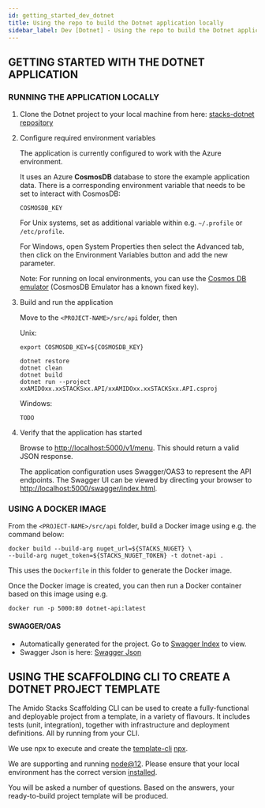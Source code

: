 ```yaml
---
id: getting_started_dev_dotnet
title: Using the repo to build the Dotnet application locally
sidebar_label: Dev [Dotnet] - Using the repo to build the Dotnet application locally
---
```


## GETTING STARTED WITH THE DOTNET APPLICATION

### RUNNING THE APPLICATION LOCALLY

1. Clone the Dotnet project to your local machine from here: [stacks-dotnet repository](https://github.com/amido/stacks-dotnet)
2. Configure required environment variables

    The application is currently configured to work with the Azure environment.

    It uses an Azure **CosmosDB** database to store the example application data.
    There is a corresponding environment variable that needs to be set to interact with CosmosDB:

    ```text
    COSMOSDB_KEY
    ```

    For Unix systems, set as additional variable within e.g. `~/.profile` or `/etc/profile`.

    For Windows, open System Properties then select the Advanced tab, then click on the Environment Variables button and add the new parameter.

    Note: For running on local environments, you can use the [Cosmos DB emulator](https://docs.microsoft.com/en-us/azure/cosmos-db/local-emulator?tabs=ssl-netstd21) (CosmosDB Emulator has a known fixed key).

3. Build and run the application

    Move to the `<PROJECT-NAME>/src/api` folder, then

    Unix:

    ```text
    export COSMOSDB_KEY=${COSMOSDB_KEY}

    dotnet restore
    dotnet clean
    dotnet build
    dotnet run --project xxAMIDOxx.xxSTACKSxx.API/xxAMIDOxx.xxSTACKSxx.API.csproj
    ```

    Windows:

    ```text
    TODO
    ```

4. Verify that the application has started

    Browse to [http://localhost:5000/v1/menu](http://localhost:5000/v1/menu). This should return a valid JSON response.

    The application configuration uses Swagger/OAS3 to represent the API endpoints. The Swagger UI can be viewed by directing your
    browser to [http://localhost:5000/swagger/index.html](http://localhost:5000/swagger/index.html).

### USING A DOCKER IMAGE

From the `<PROJECT-NAME>/src/api` folder, build a Docker image using e.g. the command below:

   ```text
   docker build --build-arg nuget_url=${STACKS_NUGET} \
   --build-arg nuget_token=${STACKS_NUGET_TOKEN} -t dotnet-api .
   ```

This uses the `Dockerfile` in this folder to generate the Docker image.

Once the Docker image is created, you can then run a Docker container based on this image using e.g.

   ```text
   docker run -p 5000:80 dotnet-api:latest
   ````

#### SWAGGER/OAS

- Automatically generated for the project. Go to [Swagger Index](http://localhost:5000/swagger/index.html) to view.
- Swagger Json is here: [Swagger Json](http://localhost:5000/swagger/oas.json)

## USING THE SCAFFOLDING CLI TO CREATE A DOTNET PROJECT TEMPLATE

The Amido Stacks Scaffolding CLI can be used to create a fully-functional and deployable project from a template, in a variety of flavours.
It includes tests (unit, integration), together with infrastructure and deployment definitions. All by running from your CLI.

We use npx to execute and create the
[template-cli](https://www.npmjs.com/package/@amidostacks/scaffolding-cli)
[npx](https://www.npmjs.com/package/npx).

We are supporting and running [node@12](https://nodejs.org/en/about/releases/).
Please ensure that your local environment has the correct version [installed](https://nodejs.org/en/download/).

You will be asked a number of questions. Based on the answers, your ready-to-build project template will be produced.
